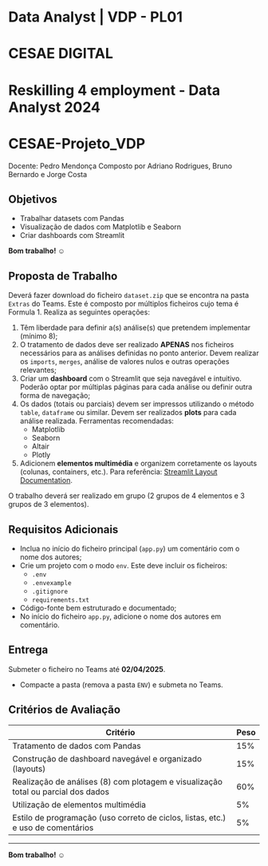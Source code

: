 # Data Analyst | VDP - PL01
# CESAE DIGITAL
# Reskilling 4 employment - Data Analyst 2024

# CESAE-Projeto_VDP
Docente: Pedro Mendonça
Composto por Adriano Rodrigues, Bruno Bernardo e Jorge Costa


## Objetivos

- Trabalhar datasets com Pandas
- Visualização de dados com Matplotlib e Seaborn
- Criar dashboards com Streamlit

**Bom trabalho! ☺**

## Proposta de Trabalho

Deverá fazer download do ficheiro `dataset.zip` que se encontra na pasta `Extras` do Teams. Este é composto por múltiplos ficheiros cujo tema é Formula 1. Realiza as seguintes operações:

1. Têm liberdade para definir a(s) análise(s) que pretendem implementar (mínimo 8);
2. O tratamento de dados deve ser realizado **APENAS** nos ficheiros necessários para as análises definidas no ponto anterior. Devem realizar os `imports`, `merges`, análise de valores nulos e outras operações relevantes;
3. Criar um **dashboard** com o Streamlit que seja navegável e intuitivo. Poderão optar por múltiplas páginas para cada análise ou definir outra forma de navegação;
4. Os dados (totais ou parciais) devem ser impressos utilizando o método `table`, `dataframe` ou similar. Devem ser realizados **plots** para cada análise realizada. Ferramentas recomendadas:
   - Matplotlib
   - Seaborn
   - Altair
   - Plotly
5. Adicionem **elementos multimédia** e organizem corretamente os layouts (colunas, containers, etc.). Para referência: [Streamlit Layout Documentation](https://docs.streamlit.io/develop/api-reference/layout).

O trabalho deverá ser realizado em grupo (2 grupos de 4 elementos e 3 grupos de 3 elementos).

## Requisitos Adicionais

- Inclua no início do ficheiro principal (`app.py`) um comentário com o nome dos autores;
- Crie um projeto com o modo `env`. Este deve incluir os ficheiros:
  - `.env`
  - `.envexample`
  - `.gitignore`
  - `requirements.txt`
- Código-fonte bem estruturado e documentado;
- No início do ficheiro `app.py`, adicione o nome dos autores em comentário.

## Entrega

Submeter o ficheiro no Teams até **02/04/2025**.
- Compacte a pasta (remova a pasta `ENV`) e submeta no Teams.

## Critérios de Avaliação

| Critério | Peso |
|-----------|------|
| Tratamento de dados com Pandas | 15% |
| Construção de dashboard navegável e organizado (layouts) | 15% |
| Realização de análises (8) com plotagem e visualização total ou parcial dos dados | 60% |
| Utilização de elementos multimédia | 5% |
| Estilo de programação (uso correto de ciclos, listas, etc.) e uso de comentários | 5% |

---
**Bom trabalho! ☺**



